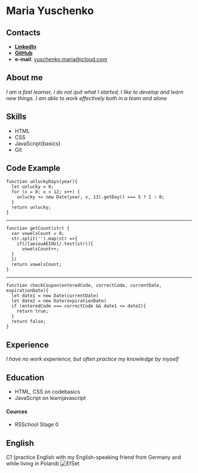 # Maria Yuschenko
## Contacts
* **[LinkedIn](https://www.linkedin.com/in/%D0%BC%D0%B0%D1%80%D0%B8%D1%8F-%D1%8E%D1%89%D0%B5%D0%BD%D0%BA%D0%BE-9505261a9)**
* **[GitHub](https://github.com/yuschenko-maria)**
* **e-mail**: yuschenko.maria@icloud.com
## About me
*I am a fast learner, I do not quit what I started, I like to develop and learn new things. I am able to work effectively both in a team and alone*
## Skills
* HTML
* CSS
* JavaScript(basics)
* Git
## Code Example
```
function unluckyDays(year){
  let unlucky = 0;
  for (x = 0; x < 12; x++) {
    unlucky += new Date(year, x, 13).getDay() === 5 ? 1 : 0;
  }
  return unlucky;
}
```
---
```
function getCount(str) {
  var vowelsCount = 0;
  str.split('').map(str =>{
    if(/[aeiouAEIOU]/.test(str)){
      vowelsCount++;
  }
  })
  return vowelsCount;
}
```
---
```
function checkCoupon(enteredCode, correctCode, currentDate, expirationDate){
  let date1 = new Date(currentDate)
  let date2 = new Date(expirationDate)
  if (enteredCode === correctCode && date1 <= date2){
    return true;
  }
  return false;
}
```
## Experience
*I have no work experience, but often practice my knowledge by myself*
## Education
* HTML, CSS on codebasics
* JavaScript on learnjavascript

#### Cources
* RSSchool Stage 0
## English
C1 (practice English with my English-speaking friend from Germany and while living in Poland)
![EfSet](https://user-images.githubusercontent.com/64831760/157106877-c92bd4a6-5d73-4823-895d-ce03bd78bf8f.jpg)
